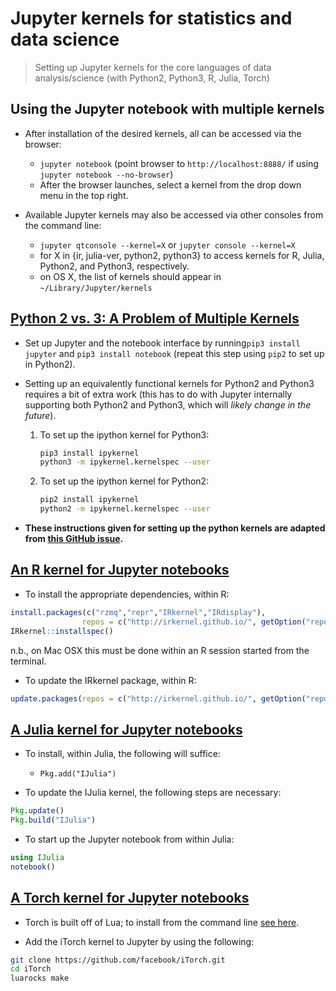 # Jupyter kernels for statistics and data science

> Setting up Jupyter kernels for the core languages of data analysis/science
> (with Python2, Python3, R, Julia, Torch)

## Using the Jupyter notebook with multiple kernels
- After installation of the desired kernels, all can be accessed via the 
  browser:

  * `jupyter notebook` (point browser to `http://localhost:8888/` if using
    `jupyter notebook --no-browser`)
  * After the browser launches, select a kernel from the drop down menu in the 
    top right.

- Available Jupyter kernels may also be accessed via other consoles from the 
  command line:

  * `jupyter qtconsole --kernel=X` or `jupyter console --kernel=X`
  * for X in {ir, julia-ver, python2, python3} to access kernels for R, 
    Julia, Python2, and Python3, respectively.
  * on OS X, the list of kernels should appear in `~/Library/Jupyter/kernels`
  
## [Python 2 vs. 3: A Problem of Multiple Kernels](https://ipython.readthedocs.org/en/latest/install/kernel_install.html)

- Set up Jupyter and the notebook interface by running`pip3 install jupyter` and
  `pip3 install notebook` (repeat this step using `pip2` to set up in Python2).

- Setting up an equivalently functional kernels for Python2 and Python3 requires
  a bit of extra work (this has to do with Jupyter internally supporting both
  Python2 and Python3, which will _likely change in the future_).

  1. To set up the ipython kernel for Python3:
     ```bash
     pip3 install ipykernel
     python3 -m ipykernel.kernelspec --user
     ```

  2. To set up the ipython kernel for Python2:
     ```bash
     pip2 install ipykernel
     python2 -m ipykernel.kernelspec --user
     ```

- __These instructions given for setting up the python kernels are adapted from 
  [this GitHub issue](https://github.com/jupyter/jupyter/issues/52).__

## [An R kernel for Jupyter notebooks](http://irkernel.github.io/installation/)

- To install the appropriate dependencies, within R:
```R
install.packages(c("rzmq","repr","IRkernel","IRdisplay"), 
                repos = c("http://irkernel.github.io/", getOption("repos")))
IRkernel::installspec()
```
n.b., on Mac OSX this must be done within an R session started from the terminal.

- To update the IRkernel package, within R:
```R
update.packages(repos = c("http://irkernel.github.io/", getOption("repos")))
```

## [A Julia kernel for Jupyter notebooks](https://github.com/JuliaLang/IJulia.jl)

- To install, within Julia, the following will suffice:

  * `Pkg.add("IJulia")`

- To update the IJulia kernel, the following steps are necessary:
```Julia
Pkg.update()
Pkg.build("IJulia")
```

- To start up the Jupyter notebook from within Julia:
```Julia
using IJulia
notebook()
```

## [A Torch kernel for Jupyter notebooks](https://github.com/facebook/iTorch)

- Torch is built off of Lua; to install from the command line [see here](https://github.com/torch/torch7/wiki/Cheatsheet#installing-and-running-torch).

- Add the iTorch kernel to Jupyter by using the following:
```bash
git clone https://github.com/facebook/iTorch.git
cd iTorch
luarocks make
```
